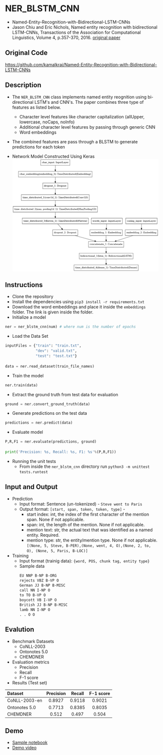 # NER_BLSTM_CNN
- Named-Entity-Recognition-with-Bidirectional-LSTM-CNNs
- Jason Chiu and Eric Nichols, Named entity recognition with bidirectional LSTM-CNNs, Transactions of the Association for Computational Linguistics, Volume 4, p.357-370, 2016. [original paper](https://aclweb.org/anthology/Q16-1026)


## Original Code
https://github.com/kamalkraj/Named-Entity-Recognition-with-Bidirectional-LSTM-CNNs

## Description
- The `NER_BLSTM_CNN` class implements named entity reognition using bi-directional LSTM's and CNN's. The paper combines three type of features as listed below.
    - Character level features like character capitalization (allUpper, lowercase, noCaps, noInfo)
    - Additional character level features by passing through generic CNN
    - Word embeddings
- The combined features are pass through a BLSTM to generate predictions for each token

- Network Model Constructed Using Keras
 ![alt text](./model.png)

## Instructions

- Clone the repository
- Install the dependencies using `pip3 install -r requirements.txt`
- Download the word embeddings and place it inside the `embeddings` folder. The link is given inside the folder.
- Initialize a model
```python
ner = ner_blstm_cnn(num) # where num is the number of epochs
```
- Load the Data Set
```python
inputFiles = {"train": "train.txt",
              "dev": "valid.txt",
              "test": "test.txt"}

data = ner.read_dataset(train_file_names)
```
- Train the model
```python
ner.train(data)
```
- Extract the ground truth from test data for evaluation
```python
ground = ner.convert_ground_truth(data)
```
- Generate predictions on the test data
```python
predictions = ner.predict(data)
```
- Evaluate model
```python
P,R,F1 = ner.evaluate(predictions, ground)

print('Precision: %s, Recall: %s, F1: %s'%(P,R,F1))
```
- Running the unit tests
    - From inside the `ner_blstm_cnn` directory run `python3 -m unittest tests.runtest`

## Input and Output
- Prediction
    -  Input format: Sentence (un-tokenized) - `Steve went to Paris`
    -  Output format: `[start, span, token, token, type]` - 
        - start index: int, the index of the first character of the mention span. None if not applicable.
        - span: int, the length of the mention. None if not applicable.
        - mention text: str, the actual text that was identified as a named entity. Required.
        - mention type: str, the entity/mention type. None if not applicable.<br>
`[(None, 5, Steve, B-PER),(None, went, 4, O),(None, 2, to, O), (None, 5, Paris, B-LOC)]`
- Training
    - Input format (trainig data): `{word, POS, chunk tag, entity type}`
    - Sample data
        ```
        EU NNP B-NP B-ORG
        rejects VBZ B-VP O
        German JJ B-NP B-MISC
        call NN I-NP O
        to TO B-VP O
        boycott VB I-VP O
        British JJ B-NP B-MISC
        lamb NN I-NP O
        . . O O
        ```

## Evalution
- Benchmark Datasets
    - CoNLL-2003
    - Ontonotes 5.0
    - CHEMDNER
- Evaluation metrics
    - Precision
    - Recall
    - F-1 score
- Results (Test set)

| Dataset | Precision | Recall | F-1 score | 
| :--- | :---: | :---: | :---: | 
| CoNLL-2003-en | 0.8927 | 0.9118 | 0.9021 |  
| Ontonotes 5.0 | 0.7713 | 0.8385 | 0.8035 | 
| CHEMDNER | 0.512 | 0.497 | 0.504 | 

## Demo
- [Sample notebook](./demo.ipynb)
- [Demo video](https://www.youtube.com/watch?v=ZCc42iMT6I8)
